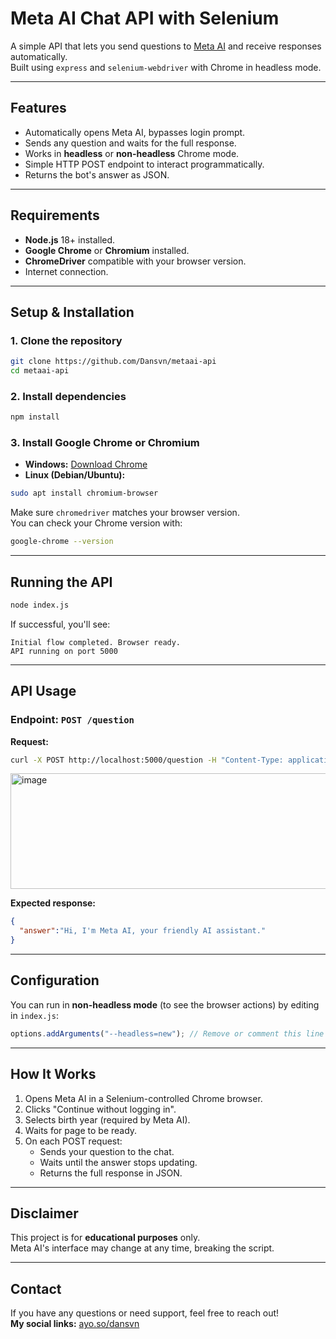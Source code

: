 # Meta AI Chat API with Selenium

A simple API that lets you send questions to [Meta AI](https://www.meta.ai/) and receive responses automatically.  
Built using `express` and `selenium-webdriver` with Chrome in headless mode.

---

## Features

- Automatically opens Meta AI, bypasses login prompt.
- Sends any question and waits for the full response.
- Works in **headless** or **non-headless** Chrome mode.
- Simple HTTP POST endpoint to interact programmatically.
- Returns the bot's answer as JSON.

---

## Requirements

- **Node.js** 18+ installed.
- **Google Chrome** or **Chromium** installed.
- **ChromeDriver** compatible with your browser version.
- Internet connection.

---

## Setup & Installation

### 1. Clone the repository

```bash
git clone https://github.com/Dansvn/metaai-api
cd metaai-api
```

### 2. Install dependencies

```bash
npm install
```

### 3. Install Google Chrome or Chromium

- **Windows:** [Download Chrome](https://www.google.com/chrome/)
- **Linux (Debian/Ubuntu):**
```bash
sudo apt install chromium-browser
```

Make sure `chromedriver` matches your browser version.  
You can check your Chrome version with:
```bash
google-chrome --version
```

---

## Running the API

```bash
node index.js
```

If successful, you'll see:

```
Initial flow completed. Browser ready.
API running on port 5000
```

---

## API Usage

### Endpoint: `POST /question`

**Request:**
```bash
curl -X POST http://localhost:5000/question -H "Content-Type: application/json" -d "{\"question\":\"Hi, who are you?\"}"
```

<img width="1262" height="185" alt="image" src="https://github.com/user-attachments/assets/e1574873-408e-4b8f-bb62-1446b95ecaff" />


**Expected response:**
```json
{
  "answer":"Hi, I'm Meta AI, your friendly AI assistant."
}
```

---

## Configuration

You can run in **non-headless mode** (to see the browser actions) by editing in `index.js`:

```js
options.addArguments("--headless=new"); // Remove or comment this line
```

---

## How It Works

1. Opens Meta AI in a Selenium-controlled Chrome browser.
2. Clicks "Continue without logging in".
3. Selects birth year (required by Meta AI).
4. Waits for page to be ready.
5. On each POST request:
   - Sends your question to the chat.
   - Waits until the answer stops updating.
   - Returns the full response in JSON.

---

## Disclaimer

This project is for **educational purposes** only.  
Meta AI's interface may change at any time, breaking the script.

---

## Contact

If you have any questions or need support, feel free to reach out!  
**My social links:** [ayo.so/dansvn](https://ayo.so/dansvn)
